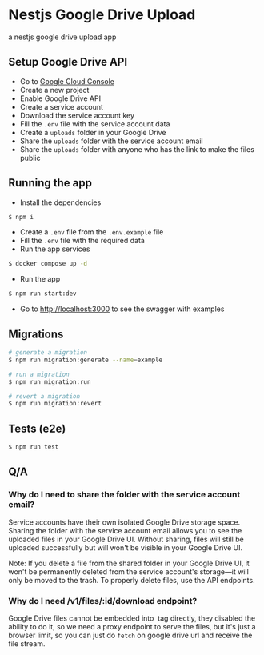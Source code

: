 # Nestjs Google Drive Upload

a nestjs google drive upload app

## Setup Google Drive API

- Go to [Google Cloud Console](https://console.cloud.google.com/)
- Create a new project
- Enable Google Drive API
- Create a service account
- Download the service account key
- Fill the `.env` file with the service account data
- Create a `uploads` folder in your Google Drive
- Share the `uploads` folder with the service account email
- Share the `uploads` folder with anyone who has the link to make the files public

## Running the app

- Install the dependencies

```bash
$ npm i
```

- Create a `.env` file from the `.env.example` file
- Fill the `.env` file with the required data
- Run the app services

```bash
$ docker compose up -d
```

- Run the app

```bash
$ npm run start:dev
```

- Go to [http://localhost:3000](http://localhost:3000) to see the swagger with examples

## Migrations

```bash
# generate a migration
$ npm run migration:generate --name=example

# run a migration
$ npm run migration:run

# revert a migration
$ npm run migration:revert
```

## Tests (e2e)

```bash
$ npm run test
```

## Q/A

### Why do I need to share the folder with the service account email?

Service accounts have their own isolated Google Drive storage space. Sharing the folder with the service account email allows you to see the uploaded files in your Google Drive UI. Without sharing, files will still be uploaded successfully but will won't be visible in your Google Drive UI.

Note: If you delete a file from the shared folder in your Google Drive UI, it won't be permanently deleted from the service account's storage—it will only be moved to the trash. To properly delete files, use the API endpoints.

### Why do I need /v1/files/:id/download endpoint?

Google Drive files cannot be embedded into <img> tag directly, they disabled the ability to do it, so we need a proxy endpoint to serve the files, but it's just a browser limit, so you can just do `fetch` on google drive url and receive the file stream.
